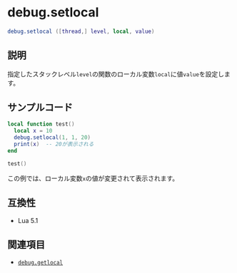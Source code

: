 # debug.setlocal

```lua
debug.setlocal ([thread,] level, local, value)
```

## 説明

指定したスタックレベル`level`の関数のローカル変数`local`に値`value`を設定します。

## サンプルコード

```lua
local function test()
  local x = 10
  debug.setlocal(1, 1, 20)
  print(x)  -- 20が表示される
end

test()
```

この例では、ローカル変数`x`の値が変更されて表示されます。

## 互換性

- Lua 5.1

## 関連項目

- [`debug.getlocal`](getlocal.md)